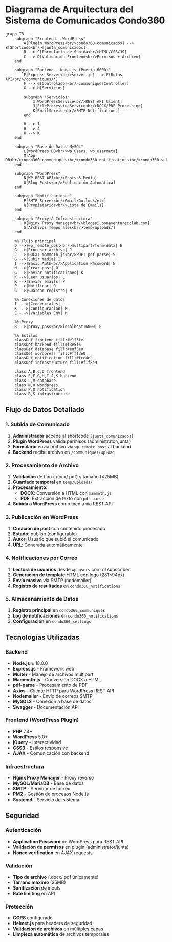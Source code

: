 # Diagrama de Arquitectura del Sistema de Comunicados Condo360

```mermaid
graph TB
    subgraph "Frontend - WordPress"
        A[Plugin WordPress<br/>condo360-comunicados] --> B[Shortcode<br/>[junta_comunicados]]
        B --> C[Formulario de Subida<br/>HTML/CSS/JS]
        C --> D[Validación Frontend<br/>Permisos + Archivo]
    end
    
    subgraph "Backend - Node.js (Puerto 6000)"
        E[Express Server<br/>server.js] --> F[Rutas API<br/>/communiques/*]
        F --> G[Controlador<br/>communiquesController]
        G --> H[Servicios]
        
        subgraph "Servicios"
            I[WordPressService<br/>REST API Client]
            J[FileProcessingService<br/>DOCX/PDF Processing]
            K[EmailService<br/>SMTP Notifications]
        end
        
        H --> I
        H --> J
        H --> K
    end
    
    subgraph "Base de Datos MySQL"
        L[WordPress DB<br/>wp_users, wp_usermeta]
        M[App DB<br/>condo360_communiques<br/>condo360_notifications<br/>condo360_settings]
    end
    
    subgraph "WordPress"
        N[WP REST API<br/>Posts & Media]
        O[Blog Posts<br/>Publicación Automática]
    end
    
    subgraph "Notificaciones"
        P[SMTP Server<br/>Gmail/Outlook/etc]
        Q[Propietarios<br/>Lista de Emails]
    end
    
    subgraph "Proxy & Infraestructura"
        R[Nginx Proxy Manager<br/>blogapi.bonaventurecclub.com]
        S[Archivos Temporales<br/>temp/uploads/]
    end
    
    %% Flujo principal
    D -->|wp_remote_post<br/>multipart/form-data| E
    G -->|Procesar archivo| J
    J -->|DOCX: mammoth.js<br/>PDF: pdf-parse| S
    G -->|Subir media| I
    I -->|Basic Auth<br/>Application Password| N
    N -->|Crear post| O
    G -->|Enviar notificaciones| K
    K -->|Leer usuarios| L
    K -->|Enviar emails| P
    P -->|Notificar| Q
    G -->|Guardar registro| M
    
    %% Conexiones de datos
    I -.->|Credenciales| L
    K -.->|Configuración| M
    E -.->|Variables ENV| M
    
    %% Proxy
    R -->|proxy_pass<br/>localhost:6000| E
    
    %% Estilos
    classDef frontend fill:#e1f5fe
    classDef backend fill:#f3e5f5
    classDef database fill:#e8f5e8
    classDef wordpress fill:#fff3e0
    classDef notification fill:#fce4ec
    classDef infrastructure fill:#f1f8e9
    
    class A,B,C,D frontend
    class E,F,G,H,I,J,K backend
    class L,M database
    class N,O wordpress
    class P,Q notification
    class R,S infrastructure
```

## Flujo de Datos Detallado

### 1. Subida de Comunicado
1. **Administrador** accede al shortcode `[junta_comunicados]`
2. **Plugin WordPress** valida permisos (administrator/junta)
3. **Formulario** envía archivo via `wp_remote_post` al backend
4. **Backend** recibe archivo en `/communiques/upload`

### 2. Procesamiento de Archivo
1. **Validación** de tipo (.docx/.pdf) y tamaño (≤25MB)
2. **Guardado temporal** en `temp/uploads/`
3. **Procesamiento**:
   - **DOCX**: Conversión a HTML con `mammoth.js`
   - **PDF**: Extracción de texto con `pdf-parse`
4. **Subida a WordPress** como media via REST API

### 3. Publicación en WordPress
1. **Creación de post** con contenido procesado
2. **Estado**: publish (configurable)
3. **Autor**: Usuario que subió el comunicado
4. **URL**: Generada automáticamente

### 4. Notificaciones por Correo
1. **Lectura de usuarios** desde `wp_users` con rol subscriber
2. **Generación de template** HTML con logo (281×94px)
3. **Envío masivo** via SMTP (nodemailer)
4. **Registro de resultados** en `condo360_notifications`

### 5. Almacenamiento de Datos
1. **Registro principal** en `condo360_communiques`
2. **Log de notificaciones** en `condo360_notifications`
3. **Configuración** en `condo360_settings`

## Tecnologías Utilizadas

### Backend
- **Node.js** ≥ 18.0.0
- **Express.js** - Framework web
- **Multer** - Manejo de archivos multipart
- **Mammoth.js** - Conversión DOCX a HTML
- **pdf-parse** - Procesamiento de PDF
- **Axios** - Cliente HTTP para WordPress REST API
- **Nodemailer** - Envío de correos SMTP
- **MySQL2** - Conexión a base de datos
- **Swagger** - Documentación API

### Frontend (WordPress Plugin)
- **PHP** 7.4+
- **WordPress** 5.0+
- **jQuery** - Interactividad
- **CSS3** - Estilos responsive
- **AJAX** - Comunicación con backend

### Infraestructura
- **Nginx Proxy Manager** - Proxy reverso
- **MySQL/MariaDB** - Base de datos
- **SMTP** - Servidor de correo
- **PM2** - Gestión de procesos Node.js
- **Systemd** - Servicio del sistema

## Seguridad

### Autenticación
- **Application Password** de WordPress para REST API
- **Validación de permisos** en plugin (administrator/junta)
- **Nonce verification** en AJAX requests

### Validación
- **Tipo de archivo** (.docx/.pdf únicamente)
- **Tamaño máximo** (25MB)
- **Sanitización** de inputs
- **Rate limiting** en API

### Protección
- **CORS** configurado
- **Helmet.js** para headers de seguridad
- **Validación de archivos** en múltiples capas
- **Limpieza automática** de archivos temporales
